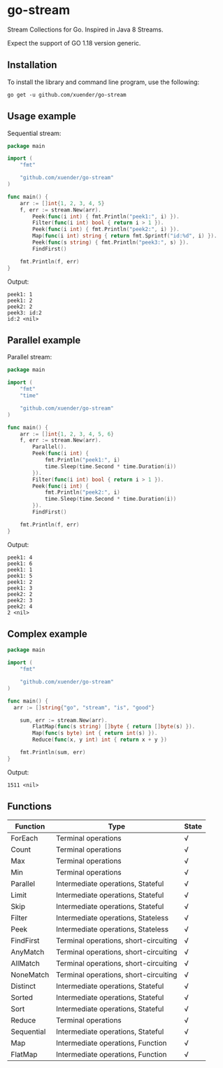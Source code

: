 # go-stream

Stream Collections for Go. Inspired in Java 8 Streams.

Expect the support of GO 1.18 version generic.

## Installation

To install the library and command line program, use the following:

```shell
go get -u github.com/xuender/go-stream
```

## Usage example

Sequential stream:

```go
package main

import (
	"fmt"

	"github.com/xuender/go-stream"
)

func main() {
	arr := []int{1, 2, 3, 4, 5}
	f, err := stream.New(arr).
		Peek(func(i int) { fmt.Println("peek1:", i) }).
		Filter(func(i int) bool { return i > 1 }).
		Peek(func(i int) { fmt.Println("peek2:", i) }).
		Map(func(i int) string { return fmt.Sprintf("id:%d", i) }).
		Peek(func(s string) { fmt.Println("peek3:", s) }).
		FindFirst()

	fmt.Println(f, err)
}
```

Output:

```shell
peek1: 1
peek1: 2
peek2: 2
peek3: id:2
id:2 <nil>
```

## Parallel example

Parallel stream:

```go
package main

import (
	"fmt"
	"time"

	"github.com/xuender/go-stream"
)

func main() {
	arr := []int{1, 2, 3, 4, 5, 6}
	f, err := stream.New(arr).
		Parallel().
		Peek(func(i int) {
			fmt.Println("peek1:", i)
			time.Sleep(time.Second * time.Duration(i))
		}).
		Filter(func(i int) bool { return i > 1 }).
		Peek(func(i int) {
			fmt.Println("peek2:", i)
			time.Sleep(time.Second * time.Duration(i))
		}).
		FindFirst()

	fmt.Println(f, err)
}
```

Output:

```shell
peek1: 4
peek1: 6
peek1: 1
peek1: 5
peek1: 2
peek1: 3
peek2: 2
peek2: 3
peek2: 4
2 <nil>
```

## Complex example

```go
package main

import (
	"fmt"

	"github.com/xuender/go-stream"
)

func main() {
  arr := []string{"go", "stream", "is", "good"}

	sum, err := stream.New(arr).
		FlatMap(func(s string) []byte { return []byte(s) }).
		Map(func(s byte) int { return int(s) }).
		Reduce(func(x, y int) int { return x + y })

	fmt.Println(sum, err)
}
```

Output:

```shell
1511 <nil>
```

## Functions

| Function | Type | State |
| - | - | - |
| ForEach | Terminal operations | √ |
| Count | Terminal operations | √ |
| Max | Terminal operations | √ |
| Min | Terminal operations | √ |
| Parallel | Intermediate operations, Stateful | √ |
| Limit | Intermediate operations, Stateful | √ |
| Skip | Intermediate operations, Stateful | √ |
| Filter | Intermediate operations, Stateless | √ |
| Peek | Intermediate operations, Stateless | √ |
| FindFirst | Terminal operations, short-circuiting | √ |
| AnyMatch | Terminal operations, short-circuiting | √ |
| AllMatch | Terminal operations, short-circuiting | √ |
| NoneMatch | Terminal operations, short-circuiting | √ |
| Distinct | Intermediate operations, Stateful | √ |
| Sorted | Intermediate operations, Stateful | √ |
| Sort | Intermediate operations, Stateful | √ |
| Reduce | Terminal operations | √ |
| Sequential | Intermediate operations, Stateful | √ |
| Map | Intermediate operations, Function | √ |
| FlatMap | Intermediate operations, Function | √ |
